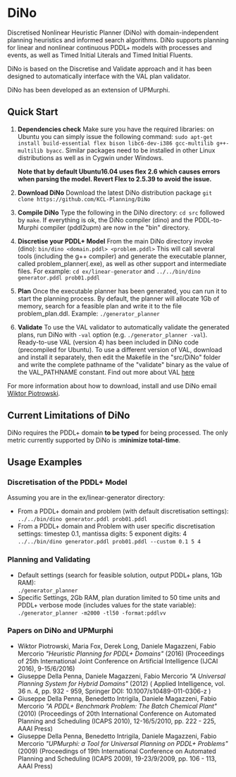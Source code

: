 # DiNo
Discretised Nonlinear Heuristic Planner (DiNo) with domain-independent planning heuristics and informed search algorithms.
DiNo supports planning for linear and nonlinear continuous PDDL+ models with processes and events, as well as Timed Initial Literals and Timed Initial Fluents.

DiNo is based on the Discretise and Validate approach and it has been designed to automatically interface with the VAL plan validator.

DiNo has been developed as an extension of UPMurphi.

## Quick Start


1. **Dependencies check** Make sure you have the required libraries: on Ubuntu you can simply issue the following command: `sudo apt-get install build-essential flex bison libc6-dev-i386 gcc-multilib g++-multilib byacc`. Similar packages need to be installed in other Linux distributions as well as in Cygwin under Windows.

    **Note that by default Ubuntu16.04 uses flex 2.6 which causes errors when parsing the model. Revert Flex to 2.5.39 to avoid the issue.**

2. **Download DiNo** Download the latest DiNo distribution package
`git clone https://github.com/KCL-Planning/DiNo`
3. **Compile DiNo** Type the following in the DiNo directory:
`cd src` followed by `make`.
If everything is ok, the DiNo compiler (dino) and the PDDL-to-Murphi compiler (pddl2upm) are now in the "bin" directory. 
4. **Discretise your PDDL+ Model** From the main DiNo directory invoke (dino): `bin/dino <domain.pddl> <problem.pddl>` This will call several tools (including the g++ compiler) and generate the executable planner, called problem_planner(.exe), as well as other support and intermediate files. For example:
`cd ex/linear-generator` and `../../bin/dino generator.pddl prob01.pddl`
5. **Plan** Once the executable planner has been generated, you can run it to start the planning process. By default, the planner will allocate 1Gb of memory, search for a feasible plan and write it to the file problem_plan.ddl. Example:
`./generator_planner`
6. **Validate** To use the VAL validator to automatically validate the generated plans, run DiNo with `-val` option (e.g. `./generator_planner -val`). Ready-to-use VAL (version 4) has been included in DiNo code (precompiled for Ubuntu).
To use a different version of VAL, download and install it separately, then edit the Makefile in the "src/DiNo" folder and write the complete pathname of the "validate" binary as the value of the VAL_PATHNAME constant. Find out more about VAL [here](https://github.com/KCL-Planning/VAL)

For more information about how to download, install and use DiNo email [Wiktor Piotrowski](mailto:wiktor.piotrowski@kcl.ac.uk).

## Current Limitations of DiNo

DiNo requires the PDDL+ domain **to be typed** for being processed. The only metric currently supported by DiNo is **:minimize total-time**.

## Usage Examples

### Discretisation of the PDDL+ Model

Assuming you are in the ex/linear-generator directory:

* From a PDDL+ domain and problem (with default discretisation settings):  
    `../../bin/dino generator.pddl prob01.pddl`
* From a PDDL+ domain and Problem with user specific discretisation settings: timestep 0.1, mantissa digits: 5 exponent digits: 4  
    `../../bin/dino generator.pddl prob01.pddl --custom 0.1 5 4`

### Planning and Validating

* Default settings (search for feasible solution, output PDDL+ plans, 1Gb RAM):  
    `./generator_planner`
* Specific Settings, 2Gb RAM, plan duration limited to 50 time units and PDDL+ verbose mode (includes values for the state variable):  
   `./generator_planner -m2000 -tl50 -format:pddlvv`

### Papers on DiNo and UPMurphi

* Wiktor Piotrowski, Maria Fox, Derek Long, Daniele Magazzeni, Fabio Mercorio *"Heuristic Planning for PDDL+ Domains"* (2016) (Proceedings of 25th International Joint Conference on Artificial Intelligence (IJCAI 2016), 9-15/6/2016)
* Giuseppe Della Penna, Daniele Magazzeni, Fabio Mercorio *"A Universal Planning System for Hybrid Domains"* (2012) ( Applied Intelligence, vol. 36 n. 4, pp. 932 - 959, Springer DOI: 10.1007/s10489-011-0306-z	)
* Giuseppe Della Penna, Benedetto Intrigila, Daniele Magazzeni, Fabio Mercorio *"A PDDL+ Benchmark Problem: The Batch Chemical Plant"* (2010) (Proceedings of 20th International Conference on Automated Planning and Scheduling (ICAPS 2010), 12-16/5/2010, pp. 222 - 225, AAAI Press)
* Giuseppe Della Penna, Benedetto Intrigila, Daniele Magazzeni, Fabio Mercorio *"UPMurphi: a Tool for Universal Planning on PDDL+ Problems"* (2009) (Proceedings of 19th International Conference on Automated Planning and Scheduling (ICAPS 2009), 19-23/9/2009, pp. 106 - 113, AAAI Press)

